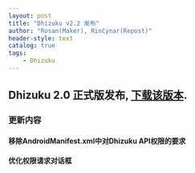 ```yaml
---
layout: post
title: "Dhizuku v2.2 发布"
author: "Rosan(Maker), RinCynar(Repost)"
header-style: text
catalog: true
tags:
    - Dhizuku
---
```


## Dhizuku 2.0 正式版发布, [下载该版本](/file/Dhizuku-v2.2.apk).

### 更新内容

#### 移除AndroidManifest.xml中对Dhizuku API权限的要求

#### 优化权限请求对话框